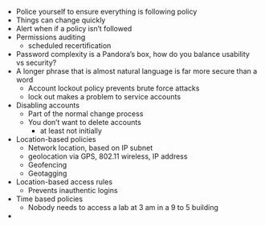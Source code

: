 - Police yourself to ensure everything is following policy
- Things can change quickly
- Alert when if a policy isn’t followed
- Permissions auditing
    - scheduled recertification
- Password complexity is a Pandora’s box, how do you balance usability vs security?
- A longer phrase that is almost natural language is far more secure than a word
    - Account lockout policy prevents brute force attacks
    - lock out makes a problem to service accounts
- Disabling accounts
    - Part of the normal change process
    - You don’t want to delete accounts
        - at least not initially
- Location-based policies
    - Network location, based on IP subnet
    - geolocation via GPS, 802.11 wireless, IP address
    - Geofencing
    - Geotagging
- Location-based access rules
    - Prevents inauthentic logins
- Time based policies
    - Nobody needs to access a lab at 3 am in a 9 to 5 building
- 
